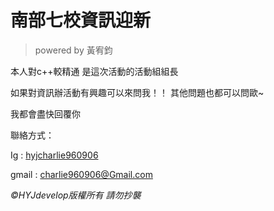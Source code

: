 # 南部七校資訊迎新
>powered by 黃宥鈞

本人對c++較精通 是這次活動的活動組組長

如果對資訊辦活動有興趣可以來問我！！ 其他問題也都可以問歐~

我都會盡快回覆你

聯絡方式：

Ig : [hyjcharlie960906](https://www.instagram.com/hyjcharlie960906/?hl=zh-tw)

gmail : charlie960906@Gmail.com

_©HYJdevelop版權所有 請勿抄襲_
